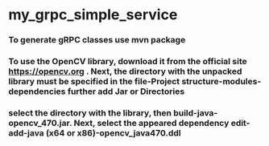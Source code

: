 # my_grpc_simple_service
### To generate gRPC classes use mvn package	
### To use the OpenCV library, download it from the official site  https://opencv.org . Next, the directory with the unpacked library must be specified in the file-Project structure-modules-dependencies further add Jar or Directories
### select the directory with the library, then build-java-opencv_470.jar. Next, select the appeared dependency edit-add-java (x64 or x86)-opencv_java470.ddl
